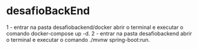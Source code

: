# desafioBackEnd

1 - entrar na pasta desafiobackend/docker abrir o terminal e executar o comando docker-compose up -d.
2 - entrar na pasta desafiobackend abrir o terminal e executar o comando ./mvnw spring-boot:run.


